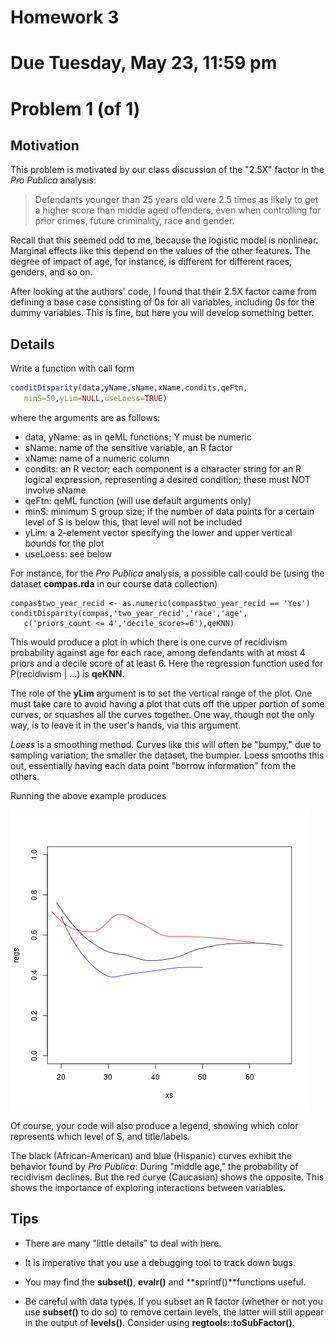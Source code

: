 
# Homework 3

# Due Tuesday, May 23, 11:59 pm

# Problem 1 (of 1)

## Motivation

This problem is motivated by our class discussion of the "2.5X" factor
in the *Pro Publica* analysis:

> Defendants younger than 25 years old were 2.5 times as likely to get a
> higher score than middle aged offenders, even when controlling for prior
> crimes, future criminality, race and gender.

Recall that this seemed odd to me, because the logistic model is
nonlinear.  Marginal effects like this depend on the values of the other
features.  The degree of impact of age, for instance, is different for
different races, genders, and so on.

After looking at the authors' code, I found that their 2.5X factor came
from defining a base case consisting of 0s for all variables, including
0s for the dummy variables.  This is fine, but here you will develop
something better.

## Details

Write a function with call form

``` r
conditDisparity(data,yName,sName,xName,condits,qeFtn,
   minS=50,yLim=NULL,useLoess=TRUE) 
```

where the arguments are as follows:

*   data, yName: as in qeML functions; Y must be numeric
*   sName: name of the sensitive variable, an R factor
*   xName: name of a numeric column
*   condits: an R vector; each component is a character string for an R logical     expression, representing a desired condition; these must NOT involve sName
*   qeFtn: qeML function (will use default arguments only)
*   minS: minimum S group size; if the number of data points for a
    certain level of S is below this, that level will not be included
*   yLim: a 2-element vector specifying the lower and upper vertical
    bounds for the plot
*   useLoess: see below

For instance, for the *Pro Publica* analysis, a possible call could be
(using the dataset **compas.rda** in our course data collection)

```,r
compas$two_year_recid <- as.numeric(compas$two_year_recid == 'Yes')
conditDisparity(compas,'two_year_recid','race','age',
   c('priors_count <= 4','decile_score>=6'),qeKNN)
```

This would produce a plot in which there is one curve of recidivism
probability against age for each race, among defendants with at most 4
priors and a decile score of at least 6.  Here the regression function
used for P(recidivism | ...) is **qeKNN**.

The role of the **yLim** argument is to set the vertical range of the
plot.  One must take care to avoid having a plot that cuts off the upper
portion of some curves, or squashes all the curves together.  One way,
though not the only way, is to leave it in the user's hands, via this
argument.

*Loess* is a smoothing method.  Curves like this will often be "bumpy,"
due to sampling variation; the smaller the dataset, the bumpier. Loess
smooths this out, essentially having each data point "borrow
information" from the others.

Running the above example produces

![alt text](Hwk3.png)

Of course, your code will also produce a legend, showing which color
represents which level of S, and title/labels.  

The black (African-American) and blue (Hispanic) curves exhibit the
behavior found by *Pro Publica*:  During "middle age," the probability
of recidivism declines.  But the red curve (Caucasian) shows the
opposite.  This shows the importance of exploring interactions between
variables.

## Tips

* There are many "little details" to deal with here.

* It is imperative that you use a debugging tool to track down bugs.

* You may find the **subset()**, **evalr()** and **sprintf()**functions 
    useful.  

* Be careful with data types.  If you subset an R factor (whether or not you use 
    **subset()** to do so) to remove certain levels, the latter will still 
    appear in the output of **levels()**.  Consider using **regtools::toSubFactor()**.

